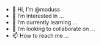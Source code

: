 - 👋 Hi, I’m @moduss
- 👀 I’m interested in ...
- 🌱 I’m currently learning ...
- 💞️ I’m looking to collaborate on ...
- 📫 How to reach me ...

<!---
moduss/moduss is a ✨ special ✨ repository because its `README.md` (this file) appears on your GitHub profile.
You can click the Preview link to take a look at your changes.
--->
